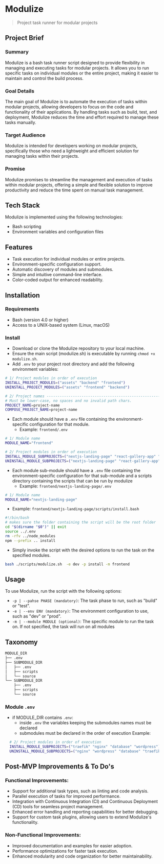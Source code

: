 # Modulize
> Project task runner for modular projects

## Project Brief

### Summary

Modulize is a bash task runner script designed to provide flexibility in managing and executing tasks for modular projects. It allows you to run specific tasks on individual modules or the entire project, making it easier to maintain and control the build process.

### Goal Details

The main goal of Modulize is to automate the execution of tasks within modular projects, allowing developers to focus on the code and functionality of their applications. By handling tasks such as build, test, and deployment, Modulize reduces the time and effort required to manage these tasks manually.

### Target Audience

Modulize is intended for developers working on modular projects, specifically those who need a lightweight and efficient solution for managing tasks within their projects.

### Promise

Modulize promises to streamline the management and execution of tasks within modular projects, offering a simple and flexible solution to improve productivity and reduce the time spent on manual task management.

## Tech Stack

Modulize is implemented using the following technologies:

- Bash scripting
- Environment variables and configuration files

## Features

- Task execution for individual modules or entire projects.
- Environment-specific configuration support.
- Automatic discovery of modules and submodules.
- Simple and intuitive command-line interface.
- Color-coded output for enhanced readability.

## Installation

### Requirements

- Bash (version 4.0 or higher)
- Access to a UNIX-based system (Linux, macOS)

### Install

- Download or clone the Modulize repository to your local machine.
- Ensure the main script (modulize.sh) is executable by running `chmod +x modulize.sh`.
- Add `.env` to your project root directory and add the following environment variables:

```bash
# 1/ Project modules in order of execution
INSTALL_PROJECT_MODULES=("assets" "backend" "frontend")
UNINSTALL_PROJECT_MODULES=("assets" "frontend" "backend")

# 2/ Project names -------------------------------------------------------
# Must be lower-case, no spaces and no invalid path chars.
PROJECT_NAME=project-name
COMPOSE_PROJECT_NAME=project-name
```

- Each module should have a `.env` file containing the environment-specific configuration for that module.
  - Example: `frontend/.env`

```bash
# 1/ Module name
MODULE_NAME="frontend"

# 2/ Project modules in order of execution
INSTALL_MODULE_SUBPROJECTS=("nextjs-landing-page" "react-gallery-app" "vue-flash-card-app")
UNINSTALL_MODULE_SUBPROJECTS=("nextjs-landing-page" "react-gallery-app" "vue-flash-card-app")
```

- Each module sub-module should have a `.env` file containing the environment-specific configuration for that sub-module and a scripts directory containing the scripts that can be run by modulize
  - Example: `frontend/nextjs-landing-page/.env`
```bash
# 1/ Module name
MODULE_NAME="nextjs-landing-page"
```

  -   Example: `frontend/nextjs-landing-page/scripts/install.bash`
```bash
#!/bin/bash
# makes sure the folder containing the script will be the root folder
cd "$(dirname "$0")" || exit
source ../.env
rm -rfv ../node_modules
npm --prefix .. install
```

- Simply invoke the script with the desired options to run the task on the specified modules.
```bash
bash ./scripts/modulize.sh  -e dev -p install -m frontend
```

## Usage

To use Modulize, run the script with the following options:

- `-p | --pahse PHASE (mandatory)`: The task phase to run, such as "build" or "test".
- `-e | --env ENV (mandatory)`: The environment configuration to use, such as "dev" or "prod".
- `-m | --module MODULE (optional)`: The specific module to run the task on. If not specified, the task will run on all modules

## Taxonomy

```bash
MODULE_DIR
├── .env
├── SUBMODULE_DIR
│   ├── .env
│   ├── scripts
│   └── source
└── SUBMODULE_DIR
    ├── .env
    ├── scripts
    └── source
```

### Module `.env`

- if MODULE_DIR contains `.env`:
  - inside `.env` the variables keeping the submodules names must be declared
  - submodules must be declared in the order of execution
    Example:

```bash
  # 2/ Project modules in order of execution
  INSTALL_MODULE_SUBPROJECTS=("traefik" "nginx" "database" "wordpress")
  UNINSTALL_MODULE_SUBPROJECTS=("nginx" "wordpress" "database" "traefik" )
```

## Post-MVP Improvements & To Do's

### Functional Improvements:

- Support for additional task types, such as linting and code analysis.
- Parallel execution of tasks for improved performance.
- Integration with Continuous Integration (CI) and Continuous Deployment (CD) tools for seamless project management.
- Enhanced error handling and reporting capabilities for better debugging.
- Support for custom task plugins, allowing users to extend Modulize's functionality.

### Non-Functional Improvements:

- Improved documentation and examples for easier adoption.
- Performance optimizations for faster task execution.
- Enhanced modularity and code organization for better maintainability.
